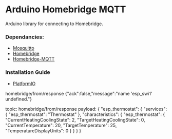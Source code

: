 # Arduino Homebridge MQTT

Arduino library for connecting to Homebridge.

### Dependancies:
* [Mosquitto](https://mosquitto.org)
* [Homebridge](https://github.com/nfarina/homebridge)
* [Homebridge-MQTT](https://github.com/cflurin/homebridge-mqtt)

### Installation Guide
* [PlatformIO](http://platformio.org/lib)

homebridge/from/response
{"ack":false,"message":"name 'esp_swi1' undefined."}

topic: homebridge/from/response
payload:
{
	"esp_thermostat": {
		"services": {
			"esp_thermostat": "Thermostat"
		},
		"characteristics": {
			"esp_thermostat": {
				"CurrentHeatingCoolingState": 2,
				"TargetHeatingCoolingState": 0,
				"CurrentTemperature": 20,
				"TargetTemperature": 25,
				"TemperatureDisplayUnits": 0
			}
		}
	}
}
